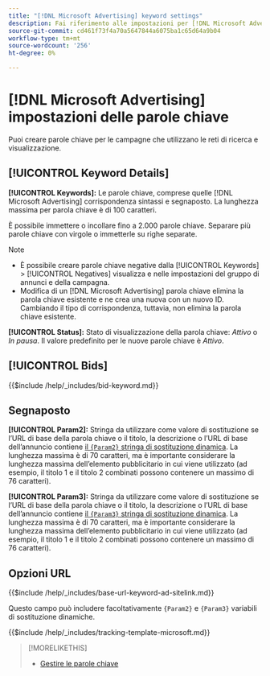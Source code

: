 ```yaml
---
title: "[!DNL Microsoft Advertising] keyword settings"
description: Fai riferimento alle impostazioni per [!DNL Microsoft Advertising] parole chiave.
source-git-commit: cd461f73f4a70a5647844a6075ba1c65d64a9b04
workflow-type: tm+mt
source-wordcount: '256'
ht-degree: 0%

---
```


# [!DNL Microsoft Advertising] impostazioni delle parole chiave

Puoi creare parole chiave per le campagne che utilizzano le reti di ricerca e visualizzazione.

## [!UICONTROL Keyword Details]

**[!UICONTROL Keywords]:** Le parole chiave, comprese quelle [!DNL Microsoft Advertising] corrispondenza sintassi e segnaposto. La lunghezza massima per parola chiave è di 100 caratteri.

È possibile immettere o incollare fino a 2.000 parole chiave. Separare più parole chiave con virgole o immetterle su righe separate.

>[!NOTE]
>
>* È possibile creare parole chiave negative dalla [!UICONTROL Keywords] > [!UICONTROL Negatives] visualizza e nelle impostazioni del gruppo di annunci e della campagna.
>* Modifica di un [!DNL Microsoft Advertising] parola chiave elimina la parola chiave esistente e ne crea una nuova con un nuovo ID. Cambiando il tipo di corrispondenza, tuttavia, non elimina la parola chiave esistente.


**[!UICONTROL Status]:** Stato di visualizzazione della parola chiave: *Attivo* o *In pausa*. Il valore predefinito per le nuove parole chiave è *Attivo*.

## [!UICONTROL Bids]

<!-- **[!UICONTROL Bid]:** -->

{{$include /help/_includes/bid-keyword.md}}

## Segnaposto

**[!UICONTROL Param2]:** Stringa da utilizzare come valore di sostituzione se l’URL di base della parola chiave o il titolo, la descrizione o l’URL di base dell’annuncio contiene [il `{Param2}` stringa di sostituzione dinamica](https://help.bingads.microsoft.com/#apex/3/en/53079/0). La lunghezza massima è di 70 caratteri, ma è importante considerare la lunghezza massima dell’elemento pubblicitario in cui viene utilizzato (ad esempio, il titolo 1 e il titolo 2 combinati possono contenere un massimo di 76 caratteri).

**[!UICONTROL Param3]:** Stringa da utilizzare come valore di sostituzione se l’URL di base della parola chiave o il titolo, la descrizione o l’URL di base dell’annuncio contiene [il `{Param3}` stringa di sostituzione dinamica](https://help.bingads.microsoft.com/#apex/3/en/53079/0). La lunghezza massima è di 70 caratteri, ma è importante considerare la lunghezza massima dell’elemento pubblicitario in cui viene utilizzato (ad esempio, il titolo 1 e il titolo 2 combinati possono contenere un massimo di 76 caratteri).

## Opzioni URL

<!-- **[!UICONTROL Base URl]:** -->

{{$include /help/_includes/base-url-keyword-ad-sitelink.md}}

Questo campo può includere facoltativamente `{Param2}` e `{Param3}` variabili di sostituzione dinamiche.

<!-- **[!UICONTROL Tracking Template]:** -->

{{$include /help/_includes/tracking-template-microsoft.md}}

>[!MORELIKETHIS]
>
>* [Gestire le parole chiave](/help/search-social-commerce/campaign-management/campaigns/keyword-manage.md)

